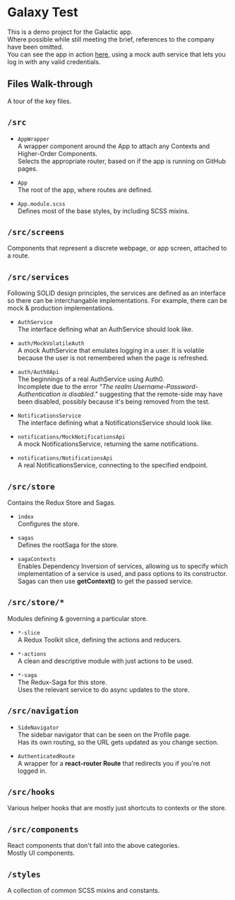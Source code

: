 # Galaxy Test
This is a demo project for the Galactic app.  
Where possible while still meeting the brief, references to the company have been omitted.  
You can see the app in action [here](https://michaeljfuller.github.io/galaxy-test), using a mock auth service that lets you log in with any valid credentials.

## Files Walk-through
A tour of the key files.

## `/src`
* `AppWrapper`  
A wrapper component around the App to attach any Contexts and Higher-Order Components.  
Selects the appropriate router, based on if the app is running on GitHub pages.

* `App`  
The root of the app, where routes are defined.
  
* `App.module.scss`  
Defines most of the base styles, by including SCSS mixins.

## `/src/screens`
Components that represent a discrete webpage, or app screen, attached to a route.

## `/src/services`
Following SOLID design principles, the services are defined as an interface so there can be interchangable implementations. For example, there can be mock & production implementations.

* `AuthService`  
The interface defining what an AuthService should look like.
  
* `auth/MockVolatileAuth`  
A mock AuthService that emulates logging in a user. It is volatile because the user is not remembered when the page is refreshed.
  
* `auth/Auth0Api`  
The beginnings of a real AuthService using Auth0.  
Incomplete due to the error *"The realm Username-Password-Authentication is disabled."* suggesting that the remote-side may have been disabled, possibly because it's being removed from the test.


* `NotificationsService`  
The interface defining what a NotificationsService should look like.
  
* `notifications/MockNotificationsApi`  
A mock NotificationsService, returning the same notifications.
  
* `notifications/NotificationsApi`  
A real NotificationsService, connecting to the specified endpoint.
  
## `/src/store`
Contains the Redux Store and Sagas.

* `index`  
Configures the store.

* `sagas`  
Defines the rootSaga for the store.

* `sagaContexts`  
Enables Dependency Inversion of services, allowing us to specify which implementation of a service is used, and pass options to its constructor.
Sagas can then use **getContext()** to get the passed service.

## `/src/store/*`
Modules defining & governing a particular store.

* `*-slice`  
A Redux Toolkit slice, defining the actions and reducers.

* `*-actions`  
A clean and descriptive module with just actions to be used.

* `*-saga`  
The Redux-Saga for this store.  
Uses the relevant service to do async updates to the store.

## `/src/navigation`
* `SideNavigator`  
The sidebar navigator that can be seen on the Profile page.  
Has its own routing, so the URL gets updated as you change section.  
  
* `AuthenticatedRoute`  
A wrapper for a **react-router Route** that redirects you if you're not logged in.
  
## `/src/hooks`
Various helper hooks that are mostly just shortcuts to contexts or the store.

## `/src/components`
React components that don't fall into the above categories.  
Mostly UI components.

## `/styles`
A collection of common SCSS mixins and constants. 
